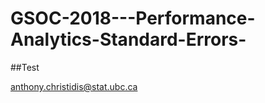 # GSOC-2018---Performance-Analytics-Standard-Errors-

##Test

[anthony.christidis@stat.ubc.ca](anthony.christidis@stat.ubc.ca)
